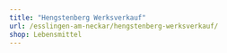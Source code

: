 ```yaml
---
title: "Hengstenberg Werksverkauf"
url: /esslingen-am-neckar/hengstenberg-werksverkauf/
shop: Lebensmittel
---
```

